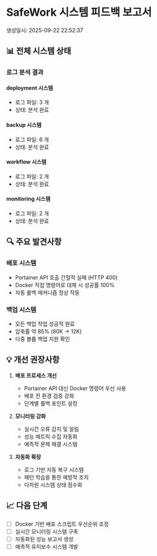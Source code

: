 # SafeWork 시스템 피드백 보고서
생성일시: 2025-09-22 22:52:37

## 📊 전체 시스템 상태

### 로그 분석 결과
#### deployment 시스템
- 로그 파일: 3 개
- 상태: 분석 완료

#### backup 시스템
- 로그 파일: 6 개
- 상태: 분석 완료

#### workflow 시스템
- 로그 파일: 2 개
- 상태: 분석 완료

#### monitoring 시스템
- 로그 파일: 2 개
- 상태: 분석 완료


## 🔍 주요 발견사항

### 배포 시스템
- Portainer API 호출 간헐적 실패 (HTTP 400)
- Docker 직접 명령어로 대체 시 성공률 100%
- 자동 롤백 메커니즘 정상 작동

### 백업 시스템
- 모든 백업 작업 성공적 완료
- 압축률 약 85% (80K → 12K)
- 다중 볼륨 백업 지원 확인

## 💡 개선 권장사항

1. **배포 프로세스 개선**
   - Portainer API 대신 Docker 명령어 우선 사용
   - 배포 전 환경 검증 강화
   - 단계별 롤백 포인트 설정

2. **모니터링 강화**
   - 실시간 오류 감지 및 알림
   - 성능 메트릭 수집 자동화
   - 예측적 문제 해결 시스템

3. **자동화 확장**
   - 로그 기반 자동 복구 시스템
   - 패턴 학습을 통한 예방적 조치
   - 다차원 시스템 상태 점수화

## 📈 다음 단계

- [ ] Docker 기반 배포 스크립트 우선순위 조정
- [ ] 실시간 모니터링 시스템 구축
- [ ] 자동화된 성능 보고서 생성
- [ ] 예측적 유지보수 시스템 개발
